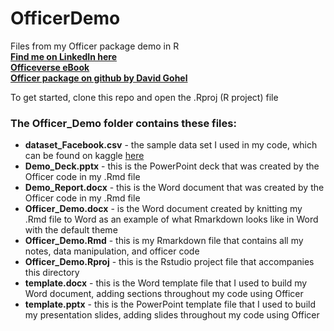 # OfficerDemo  
Files from my Officer package demo in R   
[**Find me on LinkedIn here**](https://www.linkedin.com/in/libbyheeren/)   
[**Officeverse eBook**](https://ardata-fr.github.io/officeverse/index.html)  
[**Officer package on github by David Gohel**](https://github.com/davidgohel/officer)  

To get started, clone this repo and open the .Rproj (R project) file  
 
### The Officer_Demo folder contains these files:    

* **dataset_Facebook.csv** - the sample data set I used in my code, which can be found on kaggle [here](https://www.kaggle.com/roxannac/facebook-data)  
* **Demo_Deck.pptx** - this is the PowerPoint deck that was created by the Officer code in my .Rmd file  
* **Demo_Report.docx** - this is the Word document that was created by the Officer code in my .Rmd file  
* **Officer_Demo.docx** - is the Word document created by knitting my .Rmd file to Word as an example of what Rmarkdown looks like in Word with the default theme  
* **Officer_Demo.Rmd** - this is my Rmarkdown file that contains all my notes, data manipulation, and officer code  
* **Officer_Demo.Rproj** - this is the Rstudio project file that accompanies this directory  
* **template.docx** - this is the Word template file that I used to build my Word document, adding sections throughout my code using Officer  
* **template.pptx** - this is the PowerPoint template file that I used to build my presentation slides, adding slides throughout my code using Officer  
